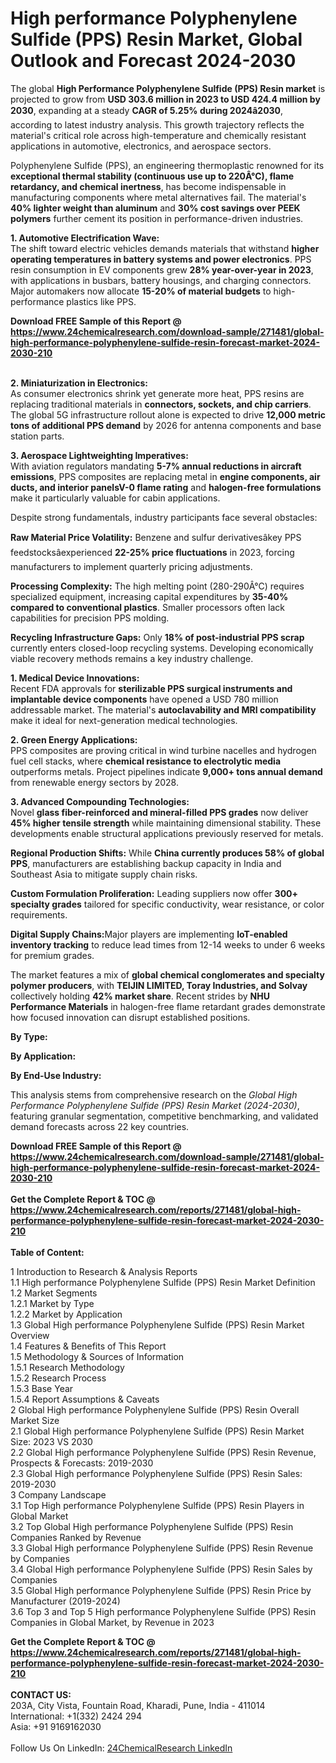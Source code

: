 <h1>High performance Polyphenylene Sulfide (PPS) Resin Market, Global Outlook and Forecast 2024-2030</h1><p>The global <strong>High Performance Polyphenylene Sulfide (PPS) Resin market</strong> is projected to grow from <strong>USD 303.6 million in 2023 to USD 424.4 million by 2030</strong>, expanding at a steady <strong>CAGR of 5.25% during 2024â2030</strong>, according to latest industry analysis. This growth trajectory reflects the material's critical role across high-temperature and chemically resistant applications in automotive, electronics, and aerospace sectors.</p><p>Polyphenylene Sulfide (PPS), an engineering thermoplastic renowned for its <strong>exceptional thermal stability (continuous use up to 220Â°C), flame retardancy, and chemical inertness</strong>, has become indispensable in manufacturing components where metal alternatives fail. The material's <strong>40% lighter weight than aluminum</strong> and <strong>30% cost savings over PEEK polymers</strong> further cement its position in performance-driven industries.</p><p><strong>1. Automotive Electrification Wave:</strong><br>
The shift toward electric vehicles demands materials that withstand <strong>higher operating temperatures in battery systems and power electronics</strong>. PPS resin consumption in EV components grew <strong>28% year-over-year in 2023</strong>, with applications in busbars, battery housings, and charging connectors. Major automakers now allocate <strong>15-20% of material budgets</strong> to high-performance plastics like PPS.</p><div><b>Download FREE Sample of this Report @ 
            <a href="https://www.24chemicalresearch.com/download-sample/271481/global-high-performance-polyphenylene-sulfide-resin-forecast-market-2024-2030-210">
            https://www.24chemicalresearch.com/download-sample/271481/global-high-performance-polyphenylene-sulfide-resin-forecast-market-2024-2030-210</a></b></div><br><p><strong>2. Miniaturization in Electronics:</strong><br>
As consumer electronics shrink yet generate more heat, PPS resins are replacing traditional materials in <strong>connectors, sockets, and chip carriers</strong>. The global 5G infrastructure rollout alone is expected to drive <strong>12,000 metric tons of additional PPS demand</strong> by 2026 for antenna components and base station parts.</p><p><strong>3. Aerospace Lightweighting Imperatives:</strong><br>
With aviation regulators mandating <strong>5-7% annual reductions in aircraft emissions</strong>, PPS composites are replacing metal in <strong>engine components, air ducts, and interior panelsV-0 flame rating</strong> and <strong>halogen-free formulations</strong> make it particularly valuable for cabin applications.</p><p>Despite strong fundamentals, industry participants face several obstacles:</p><p><strong>Raw Material Price Volatility:</strong> Benzene and sulfur derivativesâkey PPS feedstocksâexperienced <strong>22-25% price fluctuations</strong> in 2023, forcing manufacturers to implement quarterly pricing adjustments.</p><p><strong>Processing Complexity:</strong> The high melting point (280-290Â°C) requires specialized equipment, increasing capital expenditures by <strong>35-40% compared to conventional plastics</strong>. Smaller processors often lack capabilities for precision PPS molding.</p><p><strong>Recycling Infrastructure Gaps:</strong> Only <strong>18% of post-industrial PPS scrap</strong> currently enters closed-loop recycling systems. Developing economically viable recovery methods remains a key industry challenge.</p><p><strong>1. Medical Device Innovations:</strong><br>
Recent FDA approvals for <strong>sterilizable PPS surgical instruments and implantable device components</strong> have opened a USD 780 million addressable market. The material's <strong>autoclavability and MRI compatibility</strong> make it ideal for next-generation medical technologies.</p><p><strong>2. Green Energy Applications:</strong><br>
PPS composites are proving critical in wind turbine nacelles and hydrogen fuel cell stacks, where <strong>chemical resistance to electrolytic media</strong> outperforms metals. Project pipelines indicate <strong>9,000+ tons annual demand</strong> from renewable energy sectors by 2028.</p><p><strong>3. Advanced Compounding Technologies:</strong><br>
Novel <strong>glass fiber-reinforced and mineral-filled PPS grades</strong> now deliver <strong>45% higher tensile strength</strong> while maintaining dimensional stability. These developments enable structural applications previously reserved for metals.</p><p><strong>Regional Production Shifts:</strong> While <strong>China currently produces 58% of global PPS</strong>, manufacturers are establishing backup capacity in India and Southeast Asia to mitigate supply chain risks.</p><p><strong>Custom Formulation Proliferation:</strong> Leading suppliers now offer <strong>300+ specialty grades</strong> tailored for specific conductivity, wear resistance, or color requirements.</p><p><strong>Digital Supply Chains:</strong>Major players are implementing <strong>IoT-enabled inventory tracking</strong> to reduce lead times from 12-14 weeks to under 6 weeks for premium grades.</p><p>The market features a mix of <strong>global chemical conglomerates and specialty polymer producers</strong>, with <strong>TEIJIN LIMITED, Toray Industries, and Solvay</strong> collectively holding <strong>42% market share</strong>. Recent strides by <strong>NHU Performance Materials</strong> in halogen-free flame retardant grades demonstrate how focused innovation can disrupt established positions.</p><p><strong>By Type:</strong></p><p><strong>By Application:</strong></p><p><strong>By End-Use Industry:</strong></p><p>This analysis stems from comprehensive research on the <em>Global High Performance Polyphenylene Sulfide (PPS) Resin Market (2024-2030)</em>, featuring granular segmentation, competitive benchmarking, and validated demand forecasts across 22 key countries.</p><div><b>Download FREE Sample of this Report @ 
            <a href="https://www.24chemicalresearch.com/download-sample/271481/global-high-performance-polyphenylene-sulfide-resin-forecast-market-2024-2030-210">
            https://www.24chemicalresearch.com/download-sample/271481/global-high-performance-polyphenylene-sulfide-resin-forecast-market-2024-2030-210</a></b></div><br><div><b>Get the Complete Report & TOC @ 
            <a href="https://www.24chemicalresearch.com/reports/271481/global-high-performance-polyphenylene-sulfide-resin-forecast-market-2024-2030-210">
            https://www.24chemicalresearch.com/reports/271481/global-high-performance-polyphenylene-sulfide-resin-forecast-market-2024-2030-210</a></b></div><br>
            <b>Table of Content:</b><p>1 Introduction to Research & Analysis Reports<br />
    1.1 High performance Polyphenylene Sulfide (PPS) Resin Market Definition<br />
    1.2 Market Segments<br />
        1.2.1 Market by Type<br />
        1.2.2 Market by Application<br />
    1.3 Global High performance Polyphenylene Sulfide (PPS) Resin Market Overview<br />
    1.4 Features & Benefits of This Report<br />
    1.5 Methodology & Sources of Information<br />
        1.5.1 Research Methodology<br />
        1.5.2 Research Process<br />
        1.5.3 Base Year<br />
        1.5.4 Report Assumptions & Caveats<br />
2 Global High performance Polyphenylene Sulfide (PPS) Resin Overall Market Size<br />
    2.1 Global High performance Polyphenylene Sulfide (PPS) Resin Market Size: 2023 VS 2030<br />
    2.2 Global High performance Polyphenylene Sulfide (PPS) Resin Revenue, Prospects & Forecasts: 2019-2030<br />
    2.3 Global High performance Polyphenylene Sulfide (PPS) Resin Sales: 2019-2030<br />
3 Company Landscape<br />
    3.1 Top High performance Polyphenylene Sulfide (PPS) Resin Players in Global Market<br />
    3.2 Top Global High performance Polyphenylene Sulfide (PPS) Resin Companies Ranked by Revenue<br />
    3.3 Global High performance Polyphenylene Sulfide (PPS) Resin Revenue by Companies<br />
    3.4 Global High performance Polyphenylene Sulfide (PPS) Resin Sales by Companies<br />
    3.5 Global High performance Polyphenylene Sulfide (PPS) Resin Price by Manufacturer (2019-2024)<br />
    3.6 Top 3 and Top 5 High performance Polyphenylene Sulfide (PPS) Resin Companies in Global Market, by Revenue in 2023<br /></p><div><b>Get the Complete Report & TOC @ 
            <a href="https://www.24chemicalresearch.com/reports/271481/global-high-performance-polyphenylene-sulfide-resin-forecast-market-2024-2030-210">
            https://www.24chemicalresearch.com/reports/271481/global-high-performance-polyphenylene-sulfide-resin-forecast-market-2024-2030-210</a></b></div><br><b>CONTACT US:</b><br>
            203A, City Vista, Fountain Road, Kharadi, Pune, India - 411014<br>
            International: +1(332) 2424 294<br>
            Asia: +91 9169162030 <br><br>
            Follow Us On LinkedIn: <a href="https://www.linkedin.com/company/24chemicalresearch/">24ChemicalResearch LinkedIn</a>